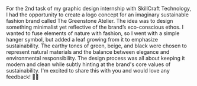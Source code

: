 For the 2nd task of my graphic design internship with SkillCraft Technology, I had the opportunity to create a logo concept for an imaginary sustainable fashion brand called The Greenstone Atelier. The idea was to design something minimalist yet reflective of the brand’s eco-conscious ethos.
I wanted to fuse elements of nature with fashion, so I went with a simple hanger symbol, but added a leaf growing from it to emphasize sustainability. The earthy tones of green, beige, and black were chosen to represent natural materials and the balance between elegance and environmental responsibility.
The design process was all about keeping it modern and clean while subtly hinting at the brand's core values of sustainability. I'm excited to share this with you and would love any feedback! 🌿✨
